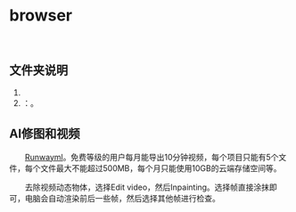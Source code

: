 # browser

&emsp;&emsp;

## 文件夹说明

1. 
2. []()：。

## AI修图和视频

&emsp;&emsp;[Runwayml](https://runwayml.com/?ref=toolai.io)。免费等级的用户每月能导出10分钟视频，每个项目只能有5个文件，每个文件最大不能超过500MB，每个月只能使用10GB的云端存储空间等。

&emsp;&emsp;去除视频动态物体，选择Edit video，然后Inpainting。选择帧直接涂抹即可，电脑会自动渲染前后一些帧，然后选择其他帧进行检查。
